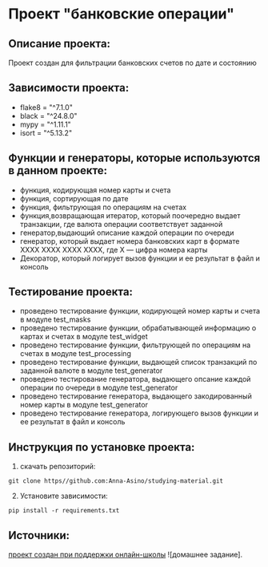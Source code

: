 # Проект "банковские операции"

## Описание проекта:

Проект создан для фильтрации банковских счетов по дате и состоянию

## Зависимости проекта:

- flake8 = "^7.1.0"
- black = "^24.8.0"
- mypy = "^1.11.1"
- isort = "^5.13.2"

## Функции и генераторы, которые используются в данном проекте:

- функция, кодирующая номер карты и счета
- функция, сортирующая по дате
- функция, фильтрующая по операциям на счетах
- функция,возвращающая итератор, который поочередно выдает
  транзакции, где валюта операции соответствует заданной
- генератор,выдающий описание каждой операции по очереди
- генератор, который выдает номера банковских карт в формате
    XXXX XXXX XXXX XXXX, где X — цифра номера карты
- Декоратор, который логирует вызов функции и ее результат в файл и консоль

## Тестирование проекта:

- проведено тестирование функции, кодирующей номер карты и счета в модуле test_masks
- проведено тестирование функции, обрабатывающей информацию о картах и счетах в модуле test_widget
- проведено тестирование функции, фильтрующей по операциям на счетах в модуле test_processing
- проведено тестирование функции, выдающей список транзакций по заданной валюте в модуле
test_generator
- проведено тестирование генератора, выдающего опсание каждой операции по очереди в модуле
test_generator
- проведено тестирование генератора, выдающего закодированный номер карты в модуле test_generator
- проведено тестирование генератора, логирующего вызов функции и ее результат в файл и консоль

## Инструкция по установке проекта:

1. скачать репозиторий:
```
git clone https//github.com:Anna-Asino/studying-material.git
```

2. Установите зависимости:
 
```
pip install -r requirements.txt
```

## Источники:
[проект создан при поддержки онлайн-школы](skypro@skyehg.ru) ![домашнее задание].



